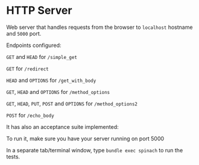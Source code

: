 # HTTP Server

Web server that handles requests from the browser to `localhost` hostname and `5000` port.


Endpoints configured:

`GET` and `HEAD`
for `/simple_get`

`GET`
for `/redirect`

`HEAD` and `OPTIONS`
for `/get_with_body`

`GET`, `HEAD` and `OPTIONS`
for `/method_options`

`GET`, `HEAD`, `PUT`, `POST` and `OPTIONS`
for `/method_options2`

`POST`
for `/echo_body`



It has also an acceptance suite implemented: 

To run it, make sure you have your server running on port 5000

In a separate tab/terminal window, type `bundle exec spinach` to run the tests.
